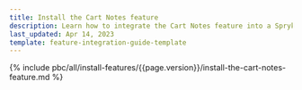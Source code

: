 ```yaml
---
title: Install the Cart Notes feature
description: Learn how to integrate the Cart Notes feature into a Spryker project.
last_updated: Apr 14, 2023
template: feature-integration-guide-template
---
```


{% include pbc/all/install-features/{{page.version}}/install-the-cart-notes-feature.md %} <!-- To edit, see /_includes/pbc/all/install-features/202407.0/install-the-cart-notes-feature.md -->
